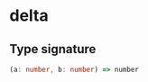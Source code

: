 # delta

## Type signature

<!-- prettier-ignore-start -->
```typescript
(a: number, b: number) => number
```
<!-- prettier-ignore-end -->
